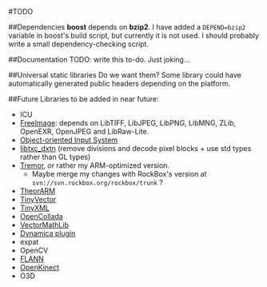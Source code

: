 #TODO

##Dependencies
__boost__ depends on __bzip2__. I have added a <code>DEPEND=bzip2</code> variable in boost's build script, but currently it is not used. I should probably write a small dependency-checking script.

##Documentation
TODO: write this to-do. Just joking…

##Universal static libraries
Do we want them? Some library could have automatically generated public headers depending on the platform.

##Future
Libraries to be added in near future:

* ICU
* [FreeImage](http://freeimage.sourceforge.net/): depends on LibTIFF, LibJPEG, LibPNG, LibMNG, ZLib, OpenEXR, OpenJPEG and LibRaw-Lite.
* [Object-oriented Input System](http://sourceforge.net/projects/wgois/reviews/)
* [libtxc_dxtn](http://homepage.hispeed.ch/rscheidegger/dri_experimental/s3tc_index.html) (remove divisions and decode pixel blocks + use std types rather than GL types)
* [Tremor](http://wiki.xiph.org/Tremor), or rather my ARM-optimized version.
    * Maybe merge my changes with RockBox's version at <code>svn://svn.rockbox.org/rockbox/trunk</code> ?
* [TheorARM](http://wss.co.uk/pinknoise/theorarm/)
* [TinyVector](http://code.google.com/p/tinyvector/)
* [TinyXML](http://www.grinninglizard.com/tinyxml/)
* [OpenCollada](http://code.google.com/p/opencollada/)
* [VectorMathLib](http://code.google.com/p/bullet/)
* [Dynamica plugin](http://code.google.com/p/dynamica/)
* expat
* OpenCV
* [FLANN](http://www.cs.ubc.ca/~mariusm/index.php/FLANN/FLANN)
* [OpenKinect](http://openkinect.org/)
* O3D


